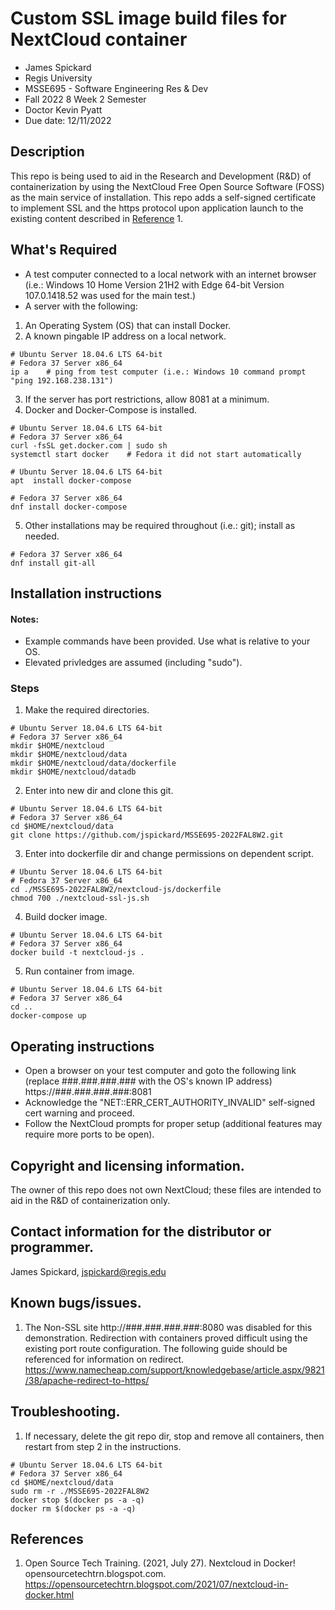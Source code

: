 # Custom SSL image build files for NextCloud container
- James Spickard
- Regis University
- MSSE695 - Software Engineering Res & Dev
- Fall 2022 8 Week 2 Semester
- Doctor Kevin Pyatt
- Due date: 12/11/2022

## Description
This repo is being used to aid in the Research and Development (R&D) of containerization by using the NextCloud Free Open Source Software (FOSS) as the main service of installation. This repo adds a self-signed certificate to implement SSL and the https protocol upon application launch to the existing content described in [Reference](https://github.com/jspickard/MSSE695-2022FAL8W2#references) 1.

## What's Required
- A test computer connected to a local network with an internet browser (i.e.: Windows 10 Home Version 21H2 with Edge 64-bit Version 107.0.1418.52 was used for the main test.)
- A server with the following:
1.  An Operating System (OS) that can install Docker.
2.  A known pingable IP address on a local network.
```shell
# Ubuntu Server 18.04.6 LTS 64-bit
# Fedora 37 Server x86_64 
ip a    # ping from test computer (i.e.: Windows 10 command prompt "ping 192.168.238.131")
```
3.  If the server has port restrictions, allow 8081 at a minimum.
4. Docker and Docker-Compose is installed.
```shell
# Ubuntu Server 18.04.6 LTS 64-bit
# Fedora 37 Server x86_64 
curl -fsSL get.docker.com | sudo sh
systemctl start docker    # Fedora it did not start automatically
```
```shell
# Ubuntu Server 18.04.6 LTS 64-bit
apt  install docker-compose
```
```shell
# Fedora 37 Server x86_64 
dnf install docker-compose
```
5. Other installations may be required throughout (i.e.: git); install as needed.
```shell
# Fedora 37 Server x86_64 
dnf install git-all
```

## Installation instructions
#### Notes: 
- Example commands have been provided. Use what is relative to your OS. 
- Elevated privledges are assumed (including "sudo"). 
### Steps
1. Make the required directories.
```shell
# Ubuntu Server 18.04.6 LTS 64-bit
# Fedora 37 Server x86_64 
mkdir $HOME/nextcloud
mkdir $HOME/nextcloud/data
mkdir $HOME/nextcloud/data/dockerfile
mkdir $HOME/nextcloud/datadb
```
2. Enter into new dir and clone this git.
```shell
# Ubuntu Server 18.04.6 LTS 64-bit
# Fedora 37 Server x86_64 
cd $HOME/nextcloud/data
git clone https://github.com/jspickard/MSSE695-2022FAL8W2.git

```
3. Enter into dockerfile dir and change permissions on dependent script.
```shell
# Ubuntu Server 18.04.6 LTS 64-bit
# Fedora 37 Server x86_64 
cd ./MSSE695-2022FAL8W2/nextcloud-js/dockerfile
chmod 700 ./nextcloud-ssl-js.sh
```
4. Build docker image.
```shell
# Ubuntu Server 18.04.6 LTS 64-bit
# Fedora 37 Server x86_64 
docker build -t nextcloud-js .
```
5. Run container from image.
```shell
# Ubuntu Server 18.04.6 LTS 64-bit
# Fedora 37 Server x86_64 
cd ..
docker-compose up
```

## Operating instructions
- Open a browser on your test computer and goto the following link (replace ###.###.###.### with the OS's known IP address)
https://###.###.###.###:8081
- Acknowledge the "NET::ERR_CERT_AUTHORITY_INVALID" self-signed cert warning and proceed.
- Follow the NextCloud prompts for proper setup (additional features may require more ports to be open).

## Copyright and licensing information.
The owner of this repo does not own NextCloud; these files are intended to aid in the R&D of containerization only.

## Contact information for the distributor or programmer.
James Spickard, jspickard@regis.edu

## Known bugs/issues.
1.  The Non-SSL site http://###.###.###.###:8080 was disabled for this demonstration. Redirection with containers proved difficult using the existing port route configuration. The following guide should be referenced for information on redirect.
https://www.namecheap.com/support/knowledgebase/article.aspx/9821/38/apache-redirect-to-https/

## Troubleshooting.
1. If necessary, delete the git repo dir, stop and remove all containers, then restart from step 2 in the instructions.
```shell
# Ubuntu Server 18.04.6 LTS 64-bit
# Fedora 37 Server x86_64 
cd $HOME/nextcloud/data
sudo rm -r ./MSSE695-2022FAL8W2
docker stop $(docker ps -a -q)
docker rm $(docker ps -a -q)
```

## References
1. Open Source Tech Training. (2021, July 27). Nextcloud in Docker! opensourcetechtrn.blogspot.com. https://opensourcetechtrn.blogspot.com/2021/07/nextcloud-in-docker.html 
